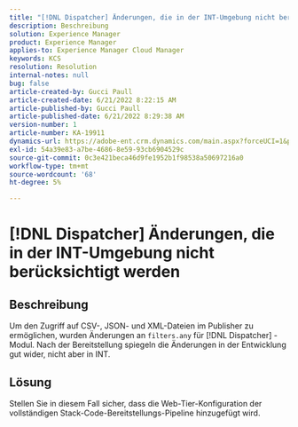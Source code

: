 ```yaml
---
title: "[!DNL Dispatcher] Änderungen, die in der INT-Umgebung nicht berücksichtigt werden"
description: Beschreibung
solution: Experience Manager
product: Experience Manager
applies-to: Experience Manager Cloud Manager
keywords: KCS
resolution: Resolution
internal-notes: null
bug: false
article-created-by: Gucci Paull
article-created-date: 6/21/2022 8:22:15 AM
article-published-by: Gucci Paull
article-published-date: 6/21/2022 8:29:38 AM
version-number: 1
article-number: KA-19911
dynamics-url: https://adobe-ent.crm.dynamics.com/main.aspx?forceUCI=1&pagetype=entityrecord&etn=knowledgearticle&id=0a385a3e-3bf1-ec11-bb3d-6045bd015716
exl-id: 54a39e83-a7be-4686-8e59-93cb6904529c
source-git-commit: 0c3e421beca46d9fe1952b1f98538a50697216a0
workflow-type: tm+mt
source-wordcount: '68'
ht-degree: 5%

---
```


# [!DNL Dispatcher] Änderungen, die in der INT-Umgebung nicht berücksichtigt werden

## Beschreibung

Um den Zugriff auf CSV-, JSON- und XML-Dateien im Publisher zu ermöglichen, wurden Änderungen an `filters.any` für [!DNL Dispatcher] -Modul. Nach der Bereitstellung spiegeln die Änderungen in der Entwicklung gut wider, nicht aber in INT.

## Lösung

Stellen Sie in diesem Fall sicher, dass die Web-Tier-Konfiguration der vollständigen Stack-Code-Bereitstellungs-Pipeline hinzugefügt wird.
